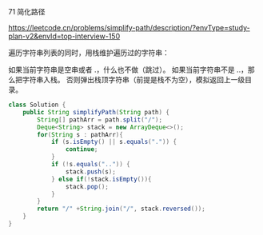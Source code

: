 71 简化路径

https://leetcode.cn/problems/simplify-path/description/?envType=study-plan-v2&envId=top-interview-150



遍历字符串列表的同时，用栈维护遍历过的字符串：

如果当前字符串是空串或者 .，什么也不做（跳过）。
如果当前字符串不是 ..，那么把字符串入栈。
否则弹出栈顶字符串（前提是栈不为空），模拟返回上一级目录。

```java
class Solution {
    public String simplifyPath(String path) {
        String[] pathArr = path.split("/");
        Deque<String> stack = new ArrayDeque<>();
        for(String s : pathArr){
            if (s.isEmpty() || s.equals(".")) {
                continue;
            } 
            if (!s.equals("..")) {
                stack.push(s);
            } else if(!stack.isEmpty()){
                stack.pop();
            }
        }
        return "/" +String.join("/", stack.reversed());
    }
}
```

